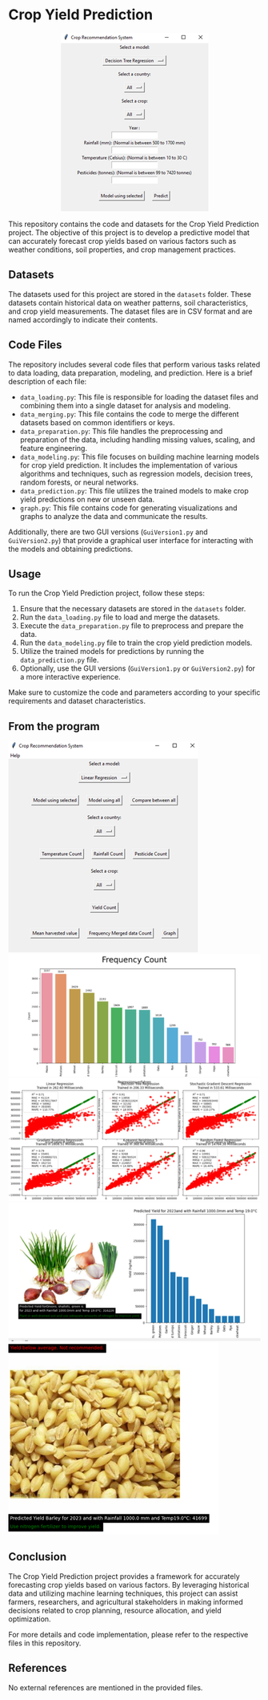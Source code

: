 # Crop Yield Prediction

<p align="center">
  <img src="https://github.com/ziadasal/Crop-Yield-Prediction/blob/main/Images/GUI%20of%20version%202.png" alt="GUIVersion 2">
</p>

This repository contains the code and datasets for the Crop Yield Prediction project. The objective of this project is to develop a predictive model that can accurately forecast crop yields based on various factors such as weather conditions, soil properties, and crop management practices.

## Datasets

The datasets used for this project are stored in the `datasets` folder. These datasets contain historical data on weather patterns, soil characteristics, and crop yield measurements. The dataset files are in CSV format and are named accordingly to indicate their contents.

## Code Files

The repository includes several code files that perform various tasks related to data loading, data preparation, modeling, and prediction. Here is a brief description of each file:

- `data_loading.py`: This file is responsible for loading the dataset files and combining them into a single dataset for analysis and modeling.
- `data_merging.py`: This file contains the code to merge the different datasets based on common identifiers or keys.
- `data_preparation.py`: This file handles the preprocessing and preparation of the data, including handling missing values, scaling, and feature engineering.
- `data_modeling.py`: This file focuses on building machine learning models for crop yield prediction. It includes the implementation of various algorithms and techniques, such as regression models, decision trees, random forests, or neural networks.
- `data_prediction.py`: This file utilizes the trained models to make crop yield predictions on new or unseen data.
- `graph.py`: This file contains code for generating visualizations and graphs to analyze the data and communicate the results.

Additionally, there are two GUI versions (`GuiVersion1.py` and `GuiVersion2.py`) that provide a graphical user interface for interacting with the models and obtaining predictions.

## Usage

To run the Crop Yield Prediction project, follow these steps:

1. Ensure that the necessary datasets are stored in the `datasets` folder.
2. Run the `data_loading.py` file to load and merge the datasets.
3. Execute the `data_preparation.py` file to preprocess and prepare the data.
4. Run the `data_modeling.py` file to train the crop yield prediction models.
5. Utilize the trained models for predictions by running the `data_prediction.py` file.
6. Optionally, use the GUI versions (`GuiVersion1.py` or `GuiVersion2.py`) for a more interactive experience.

Make sure to customize the code and parameters according to your specific requirements and dataset characteristics.

## From the program
![GUIVersion 1](https://github.com/ziadasal/Crop-Yield-Prediction/blob/main/Images/Gui%20of%20version%201.png)
![The count of Each Crop Record After merging data](https://github.com/ziadasal/Crop-Yield-Prediction/blob/main/Images/The%20count%20of%20Each%20Crop%20Record%20After%20merging%20data.png)
![Using all models](https://github.com/ziadasal/Crop-Yield-Prediction/blob/main/Images/Using%20all%20models.png)
![Recommendation for Egypt with some inputs](https://github.com/ziadasal/Crop-Yield-Prediction/blob/main/Images/Recommendation%20for%20Egypt%20with%20some%20inputs.png)
![not recommended in these conditions](https://github.com/ziadasal/Crop-Yield-Prediction/blob/main/Images/Barley%20is%20not%20recommended%20in%20these%20conditions.png)
## Conclusion

The Crop Yield Prediction project provides a framework for accurately forecasting crop yields based on various factors. By leveraging historical data and utilizing machine learning techniques, this project can assist farmers, researchers, and agricultural stakeholders in making informed decisions related to crop planning, resource allocation, and yield optimization.

For more details and code implementation, please refer to the respective files in this repository.

## References

No external references are mentioned in the provided files.
